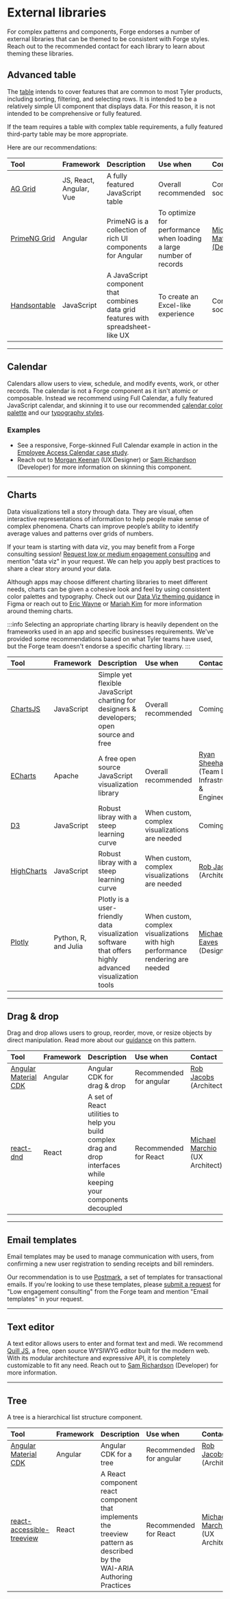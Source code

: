 # External libraries

For complex patterns and components, Forge endorses a number of external libraries that can be themed to be consistent with Forge styles. Reach out to the recommended contact for each library to learn about theming these libraries.

## Advanced table

The [table](/components/table-data/table) intends to cover features that are common to most Tyler products, including sorting, filtering, and selecting rows. It is intended to be a relatively simple UI component that displays data. For this reason, it is not intended to be comprehensive or fully featured.

If the team requires a table with complex table requirements, a fully featured third-party table  may be more appropriate.

Here are our recommendations:

| Tool              | Framework  | Description       | Use when          | Contact
| :-----------------| :--------- |:----------------- | :---------------- | :---------------
| <a target="_blank" rel="noopener noreferrer" href="https://www.ag-grid.com/">AG Grid</a>  | JS, React, Angular, Vue | A fully featured JavaScript table           |  Overall recommended | Coming soon
| <a target="_blank" rel="noopener noreferrer" href="https://www.primefaces.org/primeng/showcase/#/table/basic">PrimeNG Grid</a> | Angular | PrimeNG is a collection of rich UI components for Angular  | To optimize for performance when loading a large number of records | <a href="mailto:michael.matuszak@tylertech.com">Michael Matuszak (Developer)</a>
| <a target="_blank" rel="noopener noreferrer" href="https://handsontable.com/">Handsontable</a> | JavaScript | A JavaScript component that combines data grid features with spreadsheet-like UX | To create an Excel-like experience | Coming soon

---

## Calendar

Calendars allow users to view, schedule, and modify events, work, or other records. The calendar is not a Forge component as it isn't atomic or composable. Instead we recommend using Full Calendar, a fully featured JavaScript calendar, and skinning it to use our recommended <a rel="noopener noreferrer" href="https://www.figma.com/file/wF374tcYJHbFqKxvVx9fkV/Forge-Calendar-palettes?node-id=0%3A1">calendar color palette</a> and our [typography styles](/styles/typography/).


### Examples

- See a responsive, Forge-skinned Full Calendar example in action in the [Employee Access Calendar case study](/core/other/case-studies/ess-calendar/).
- Reach out to [Morgan Keenan](mailto:morgan.keenan@tylertech.com) (UX Designer) or [Sam Richardson](mailto:sam.richardson@tylertech.com) (Developer) for more information on skinning this component.

---

## Charts

Data visualizations tell a story through data. They are visual, often interactive representations of information to help people make sense of complex phenomena. Charts can improve people’s ability to identify average values and patterns over grids of numbers.

If your team is starting with data viz, you may benefit from a Forge consulting session! [Request low or medium engagement consulting](/consulting) and mention "data viz" in your request. We can help you apply best practices to share a clear story around your data.

Although apps may choose different charting libraries to meet different needs, charts can be given a cohesive look and feel by using consistent color palettes and typography. Check out our <a href="https://www.figma.com/file/rP8Of8bjVJUMpJIBFUJqQ3/Data-Viz?node-id=0%3A1">Data Viz theming guidance</a> in Figma or reach out to <a href="mailto:eric.wayne@tylertech.com">Eric Wayne</a> or <a href="mailto:mariah.kim@tylertech.com">Mariah Kim</a> for more information around theming charts. 

:::info
Selecting an appropriate charting library is heavily dependent on the frameworks used in an app and specific businesses requirements. We've provided some recommendations based on what Tyler teams have used, but the Forge team doesn't endorse a specific charting library.
:::

| Tool              | Framework  | Description       | Use when          | Contact
| :-----------------| :--------- |:----------------- | :---------------- | :---------------
| <a target="_blank" rel="noopener noreferrer" href="https://www.chartjs.org/">ChartsJS</a> | JavaScript | Simple yet flexible JavaScript charting for designers & developers; open source and free | Overall recommended | Coming soon
| <a target="_blank" rel="noopener noreferrer" href="https://echarts.apache.org/en/index.html">ECharts</a> | Apache | A free open source JavaScript visualization library | Overall recommended | <a href="mailto: ryan.sheehan@tylertech.com">Ryan Sheehan</a> (Team Lead, Infrastructure & Engineering)
| <a target="_blank" rel="noopener noreferrer" href="https://d3js.org/">D3</a>  | JavaScript | Robust libray with a steep learning curve  |  When custom, complex visualizations are needed | Coming soon
| <a target="_blank" rel="noopener noreferrer" href="https://www.highcharts.com/">HighCharts</a> | JavaScript | Robust libray with a steep learning curve  | When custom, complex visualizations are needed | <a href="mailto:rob.jacobs@tylertech.com">Rob Jacobs</a> (Architect)
| <a target="_blank" rel="noopener noreferrer" href="https://plotly.com/">Plotly</a> | Python, R, and Julia | Plotly is a user-friendly data visualization software that offers highly advanced visualization tools  | When custom, complex visualizations with high performance rendering are needed  | <a href="mailto: michaela.eaves@tylertech.com">Michaela Eaves</a> (Designer)

---

## Drag & drop

Drag and drop allows users to group, reorder, move, or resize objects by direct manipulation. Read more about our [guidance](/patterns/other/drag-and-drop/overview) on this pattern.

| Tool              | Framework  | Description       | Use when          | Contact
| :-----------------| :--------- |:----------------- | :---------------- | :---------------
| <a target="_blank" rel="noopener noreferrer" href="https://material.angular.io/cdk/drag-drop/overview">Angular Material CDK</a>  | Angular | Angular CDK for drag & drop   |  Recommended for angular | <a href="mailto:rob.jacobs@tylertech.com">Rob Jacobs</a> (Architect)
| <a target="_blank" rel="noopener noreferrer" href="https://react-dnd.github.io/react-dnd/about">react-dnd</a> | React | A set of React utilities to help you build complex drag and drop interfaces while keeping your components decoupled  | Recommended for React | <a href="mailto:michael.marchio@tylertech.com">Michael Marchio</a> (UX Architect)

---

## Email templates 

Email templates may be used to manage communication with users, from confirming a new user registration to sending receipts and bill reminders.

Our recommendation is to use <a href="https://postmarkapp.com/transactional-email-templates" target="_blank" rel="noreferrer noopener">Postmark</a>, a set of templates for transactional emails. If you're looking to use these templates, please [submit a request](/consulting) for "Low engagement consulting" from the Forge team and mention "Email templates" in your request.

---

## Text editor 

A text editor allows users to enter and format text and medi. We recommend <a target="_blank" rel="noreferrer noopener" href="https://quilljs.com/">Quill JS</a>, a free, open source WYSIWYG editor built for the modern web. With its modular architecture and expressive API, it is completely customizable to fit any need. Reach out to <a href="mailto:sam.richardson@tylertech.com">Sam Richardson</a> (Developer) for more information.

---

## Tree

A tree is a hierarchical list structure component. 

| Tool              | Framework  | Description       | Use when          | Contact
| :-----------------| :--------- |:----------------- | :---------------- | :---------------
| <a target="_blank" rel="noopener noreferrer" href="https://material.angular.io/cdk/tree/overview">Angular Material CDK</a>  | Angular | Angular CDK for a tree |  Recommended for angular | <a href="mailto:rob.jacobs@tylertech.com">Rob Jacobs</a> (Architect)
| <a target="_blank" rel="noopener noreferrer" href="https://react-accessible-treeview.netlify.app/">react-accessible-treeview</a> | React | A React component react component that implements the treeview pattern as described by the WAI-ARIA Authoring Practices | Recommended for React | <a href="mailto:michael.marchio.com">Michael Marchio</a> (UX Architect)
